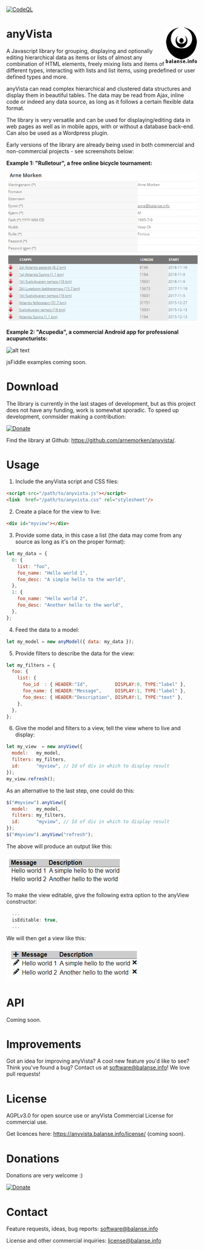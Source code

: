 [![CodeQL](https://github.com/arnemorken/anyvista/actions/workflows/codeql-analysis.yml/badge.svg)](https://github.com/arnemorken/anyvista/actions/workflows/codeql-analysis.yml)

# anyVista <img src="balanselogo_85x95.png" align="right">

A Javascript library for grouping, displaying and optionally editing hierarchical data as items or lists of almost any combination of HTML elements, freely mixing lists and items of different types, interacting with lists and list items, using predefined or user defined types and more.

anyVista can read complex hierarchical and clustered data structures and display them in beautiful tables. The data may be read from Ajax, inline code or indeed any data source, as long as it follows a certain flexible data format.

The library is very versatile and can be used for displaying/editing data in web pages as well as in mobile apps, with or without a database back-end. Can also be used as a Wordpress plugin.

Early versions of the library are already being used in both commercial and non-commercial projects - see screenshots below:

**Example 1: "Rulletour", a free online bicycle tournament:**

![alt text](https://raw.githubusercontent.com/arnemorken/anyvista/main/examples/sample_ss_rt.png)

**Example 2: "Acupedia", a commercial Android app for professional acupuncturists:**

![alt text](https://user-images.githubusercontent.com/16836060/200034825-2d2fef1b-1b25-413b-a587-4c0e810e0da0.png)

jsFiddle examples coming soon.

# Download

The library is currently in the last stages of development, but as this project does not have any funding, work is somewhat sporadic.
To speed up development, conmsider making a contribution:

[![Donate](https://www.paypalobjects.com/en_US/GB/i/btn/btn_donateCC_LG.gif)](https://www.paypal.com/donate/?hosted_button_id=EZGCG4XQER5KQ)

Find the library at Github: https://github.com/arnemorken/anyvista/.

# Usage

1. Include the anyVista script and CSS files:

```html
<script src="/path/to/anyvista.js"></script>
<link  href="/path/to/anyvista.css" rel="stylesheet"/>
```

2. Create a place for the view to live:
```html
<div id="myview"></div>
```

3. Provide some data, in this case a list (the data may come from any source as long as it's on the proper format):
```js
let my_data = {
  0: {
    list: "foo",
    foo_name: "Hello world 1",
    foo_desc: "A simple hello to the world",
  },
  1: {
    foo_name: "Hello world 2",
    foo_desc: "Another hello to the world",
  },
};
```

4. Feed the data  to a model:
```js
let my_model = new anyModel({ data: my_data });
```

5. Provide filters to describe the data for the view:
```js
let my_filters = {
  foo: {
    list: {
      foo_id  : { HEADER:"Id",          DISPLAY:0, TYPE:"label" },
      foo_name: { HEADER:"Message",     DISPLAY:1, TYPE:"label" },
      foo_desc: { HEADER:"Description", DISPLAY:1, TYPE:"text" },
    },
  },
};
```

6. Give the model and filters to a view, tell the view where to live and display:
```js
let my_view  = new anyView({
  model:   my_model,
  filters: my_filters,
  id:      "myview", // Id of div in which to display result
});
my_view.refresh();
```

As an alternative  to the last step, one could do this:
```js
$("#myview").anyView({
  model:   my_model,
  filters: my_filters,
  id:      "myview", // Id of div in which to display result
});
$("#myview").anyView("refresh");
```

The above will produce an output like this:

![alt text](https://raw.githubusercontent.com/arnemorken/anyvista/main/examples/hello_world/hello_list_uneditable.png)

To make the view editable, give the following extra option to the anyView constructor:
```js
  ...
  isEditable: true,
  ...
```

We will then get a view like this:

![alt text](https://raw.githubusercontent.com/arnemorken/anyvista/main/examples/hello_world/hello_list_editable.png)

# API

Coming soon.

# Improvements

Got an idea for improving anyVista? A cool new feature you'd like to see? Think you've found a bug? Contact us at software@balanse.info!
We love pull requests! 

# License

AGPLv3.0 for open source use or anyVista Commercial License for commercial use.

Get licences here: https://anyvista.balanse.info/license/ (coming soon).

# Donations

Donations are very welcome :)

[![Donate](https://www.paypalobjects.com/en_US/GB/i/btn/btn_donateCC_LG.gif)](https://www.paypal.com/donate/?hosted_button_id=EZGCG4XQER5KQ)

# Contact

Feature requests, ideas, bug reports: software@balanse.info

License and other commercial inquiries: license@balanse.info
